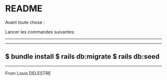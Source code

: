 # README

Avant toute chose :

Lancer les commandes suivantes:

--------------------------------

--------------------------------
$ bundle install
$ rails db:migrate
$ rails db:seed
--------------------------------

--------------------------------

From Louis DELESTRE
